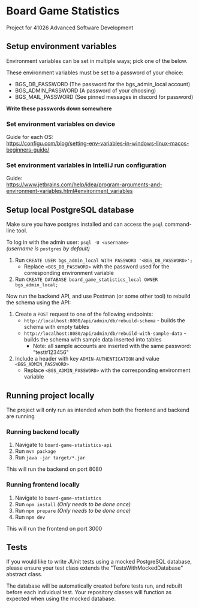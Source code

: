# Board Game Statistics
Project for 41026 Advanced Software Development


## Setup environment variables
Environment variables can be set in multiple ways; pick one of the below.

These environment variables must be set to a password of your choice:
- BGS_DB_PASSWORD (The password for the bgs_admin_local account)
- BGS_ADMIN_PASSWORD (A password of your choosing)
- BGS_MAIL_PASSWORD (See pinned messages in discord for password)

**Write these passwords down somewhere**


### Set environment variables on device
Guide for each OS:  
https://configu.com/blog/setting-env-variables-in-windows-linux-macos-beginners-guide/


### Set environment variables in IntelliJ run configuration
Guide:  
https://www.jetbrains.com/help/idea/program-arguments-and-environment-variables.html#environment_variables


## Setup local PostgreSQL database
Make sure you have postgres installed and can access the `psql` command-line tool.

To log in with the admin user: `psql -U <username>`  
*(username is* `postgres` *by default)*

1. Run `CREATE USER bgs_admin_local WITH PASSWORD '<BGS_DB_PASSWORD>';`
   * Replace `<BGS_DB_PASSWORD>` with the password used for the corresponding environment variable
2. Run `CREATE DATABASE board_game_statistics_local OWNER bgs_admin_local;`

Now run the backend API, and use Postman (or some other tool) to rebuild the schema using the API:
1. Create a `POST` request to one of the following endpoints:
    - `http://localhost:8080/api/admin/db/rebuild-schema` - builds the schema with empty tables
    - `http://localhost:8080/api/admin/db/rebuild-with-sample-data` - builds the schema with sample data inserted into tables
        - Note: all sample accounts are inserted with the same password: "test#123456"
2. Include a header with key `ADMIN-AUTHENTICATION` and value `<BGS_ADMIN_PASSWORD>`
   * Replace `<BGS_ADMIN_PASSWORD>` with the corresponding environment variable

## Running project locally
The project will only run as intended when both the frontend and backend are running

### Running backend locally
1. Navigate to `board-game-statistics-api`
2. Run `mvn package`
3. Run `java -jar target/*.jar`

This will run the backend on port 8080

### Running frontend locally
1. Navigate to `board-game-statistics`
2. Run `npm install` *(Only needs to be done once)*
3. Run `npm prepare` *(Only needs to be done once)*
4. Run `npm dev`

This will run the frontend on port 3000

## Tests
If you would like to write JUnit tests using a mocked PostgreSQL database, please ensure your test class extends the "TestsWithMockedDatabase" abstract class.

The database will be automatically created before tests run, and rebuilt before each individual test. Your repository classes will function as expected when using the mocked database.